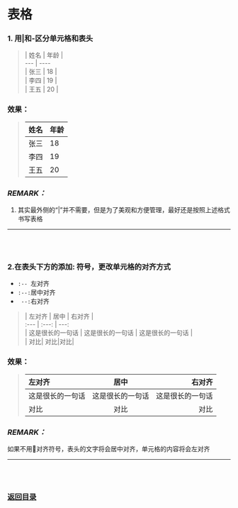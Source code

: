 # **表格**

### 1. 用|和-区分单元格和表头


> | 姓名  \| 年龄 |  
>  \---   \| \----  
> | 张三  \| 18 |  
> | 李四  | 19 |  
> | 王五  | 20 | 



### 效果：

> | 姓名  | 年龄 |  
> | ---   | ----  
> | 张三  | 18 |  
> | 李四  | 19 |  
> | 王五  | 20 | 

### *REMARK：*
1. 其实最外侧的“|”并不需要，但是为了美观和方便管理，最好还是按照上述格式书写表格

---------
<br><br>

### 2.在表头下方的添加: 符号，更改单元格的对齐方式
- `:-- `左对齐
- `:--:`居中对齐
- ` --:`右对齐


> | 左对齐 | 居中 |  右对齐 |  
>  \:---  | :---: |     ---:  
> | 这是很长的一句话  \| 这是很长的一句话 | 这是很长的一句话 |  
>| 对比| 对比|对比|




### 效果：

> | 左对齐 | 居中 |  右对齐 |  
>  :---  | :---: |     ---:  
> | 这是很长的一句话  | 这是很长的一句话 | 这是很长的一句话 |
> | 对比| 对比|对比|

### *REMARK：*
如果不用对齐符号，表头的文字将会居中对齐，单元格的内容将会左对齐

---------
<br><br>
###  [返回目录](./README.md)